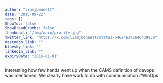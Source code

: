 ```yaml
---
author: "liamjbennett"
date: "2015-09-22"
tags: []
ShowToc: false
ShowBreadCrumbs: false
thumbnail: "/img/main/profile.jpg"
twitter_link: "https://x.com/liamjbennett/status/646246342646439936"
mastodon_link: ""
bluesky_link: ""
linkedin_link: ""
expiryDate: "2016-01-01"
---
```


Interesting how few hands went up when the CAMS definition of devops was mentioned. We clearly have work to do with communication #WinOps

